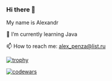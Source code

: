 ### Hi there 👋
My name is Alexandr

🌱 I’m currently learning Java

📫 How to reach me: alex_penza@list.ru


[![trophy](https://github-profile-trophy.vercel.app/?username=alex-niculita&row=1&column=6)](https://github.com/alex-niculita/github-profile-trophy)



[![codewars](https://www.codewars.com/users/alex_penza/badges/large)](https://www.codewars.com/users/alex_penza/) 




<!--
**alex-niculita/alex-niculita** is a ✨ _special_ ✨ repository because its `README.md` (this file) appears on your GitHub profile.

Here are some ideas to get you started:

- 🔭 I’m currently working on ...
- 🌱 I’m currently learning ...
- 👯 I’m looking to collaborate on ...
- 🤔 I’m looking for help with ...
- 💬 Ask me about ...
- 📫 How to reach me: ...
- 😄 Pronouns: ...
- ⚡ Fun fact: ...
-->
